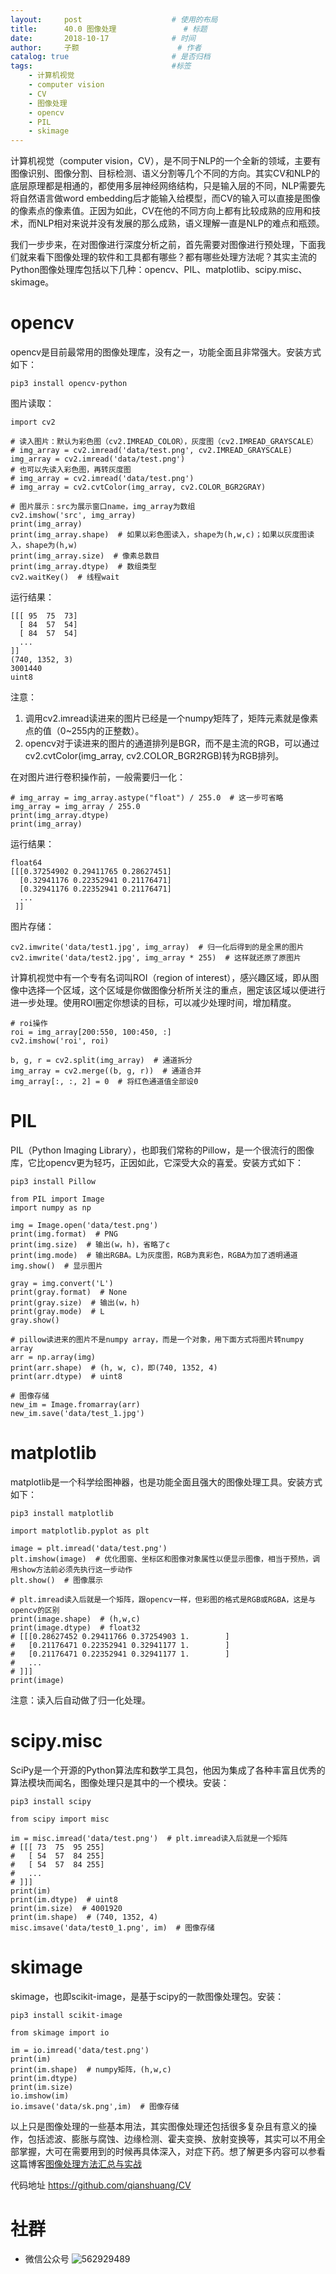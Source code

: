 ```yaml
---
layout:     post   				    # 使用的布局
title:      40.0 图像处理				# 标题 
date:       2018-10-17 				# 时间
author:     子颢 						# 作者
catalog: true 						# 是否归档
tags:								#标签
    - 计算机视觉
    - computer vision
    - CV
    - 图像处理
    - opencv
    - PIL
    - skimage
---
```


计算机视觉（computer vision，CV），是不同于NLP的一个全新的领域，主要有图像识别、图像分割、目标检测、语义分割等几个不同的方向。其实CV和NLP的底层原理都是相通的，都使用多层神经网络结构，只是输入层的不同，NLP需要先将自然语言做word embedding后才能输入给模型，而CV的输入可以直接是图像的像素点的像素值。正因为如此，CV在他的不同方向上都有比较成熟的应用和技术，而NLP相对来说并没有发展的那么成熟，语义理解一直是NLP的难点和瓶颈。

我们一步步来，在对图像进行深度分析之前，首先需要对图像进行预处理，下面我们就来看下图像处理的软件和工具都有哪些？都有哪些处理方法呢？其实主流的Python图像处理库包括以下几种：opencv、PIL、matplotlib、scipy.misc、skimage。

# opencv

opencv是目前最常用的图像处理库，没有之一，功能全面且非常强大。安装方式如下：
```
pip3 install opencv-python
```

图片读取：
```
import cv2

# 读入图片：默认为彩色图（cv2.IMREAD_COLOR），灰度图（cv2.IMREAD_GRAYSCALE）
# img_array = cv2.imread('data/test.png', cv2.IMREAD_GRAYSCALE)
img_array = cv2.imread('data/test.png')
# 也可以先读入彩色图，再转灰度图
# img_array = cv2.imread('data/test.png')
# img_array = cv2.cvtColor(img_array, cv2.COLOR_BGR2GRAY)

# 图片展示：src为展示窗口name，img_array为数组
cv2.imshow('src', img_array)
print(img_array)
print(img_array.shape)  # 如果以彩色图读入，shape为(h,w,c)；如果以灰度图读入，shape为(h,w)
print(img_array.size)  # 像素总数目
print(img_array.dtype)  # 数组类型
cv2.waitKey()  # 线程wait
```
运行结果：
```
[[[ 95  75  73]
  [ 84  57  54]
  [ 84  57  54]
  ...
]]
(740, 1352, 3)
3001440
uint8
```
注意：
1. 调用cv2.imread读进来的图片已经是一个numpy矩阵了，矩阵元素就是像素点的值（0~255内的正整数）。
2. opencv对于读进来的图片的通道排列是BGR，而不是主流的RGB，可以通过cv2.cvtColor(img_array, cv2.COLOR_BGR2RGB)转为RGB排列。

在对图片进行卷积操作前，一般需要归一化：
```
# img_array = img_array.astype("float") / 255.0  # 这一步可省略
img_array = img_array / 255.0
print(img_array.dtype)
print(img_array)
```
运行结果：
```
float64
[[[0.37254902 0.29411765 0.28627451]
  [0.32941176 0.22352941 0.21176471]
  [0.32941176 0.22352941 0.21176471]
  ...
 ]]
```

图片存储：
```
cv2.imwrite('data/test1.jpg', img_array)  # 归一化后得到的是全黑的图片
cv2.imwrite('data/test2.jpg', img_array * 255)  # 这样就还原了原图片
```

计算机视觉中有一个专有名词叫ROI（region of interest），感兴趣区域，即从图像中选择一个区域，这个区域是你做图像分析所关注的重点，圈定该区域以便进行进一步处理。使用ROI圈定你想读的目标，可以减少处理时间，增加精度。
```
# roi操作
roi = img_array[200:550, 100:450, :]
cv2.imshow('roi', roi)

b, g, r = cv2.split(img_array)  # 通道拆分
img_array = cv2.merge((b, g, r))  # 通道合并
img_array[:, :, 2] = 0  # 将红色通道值全部设0
```

# PIL

PIL（Python Imaging Library），也即我们常称的Pillow，是一个很流行的图像库，它比opencv更为轻巧，正因如此，它深受大众的喜爱。安装方式如下：
```
pip3 install Pillow
```
```
from PIL import Image
import numpy as np

img = Image.open('data/test.png')
print(img.format)  # PNG
print(img.size)  # 输出(w，h)，省略了c
print(img.mode)  # 输出RGBA。L为灰度图，RGB为真彩色，RGBA为加了透明通道
img.show()  # 显示图片

gray = img.convert('L')
print(gray.format)  # None
print(gray.size)  # 输出(w，h)
print(gray.mode)  # L
gray.show()

# pillow读进来的图片不是numpy array，而是一个对象，用下面方式将图片转numpy array
arr = np.array(img)
print(arr.shape)  # (h, w, c)，即(740, 1352, 4)
print(arr.dtype)  # uint8

# 图像存储
new_im = Image.fromarray(arr)
new_im.save('data/test_1.jpg')
```

# matplotlib

matplotlib是一个科学绘图神器，也是功能全面且强大的图像处理工具。安装方式如下：
```
pip3 install matplotlib
```
```
import matplotlib.pyplot as plt

image = plt.imread('data/test.png')
plt.imshow(image)  # 优化图窗、坐标区和图像对象属性以便显示图像，相当于预热，调用show方法前必须先执行这一步动作
plt.show()  # 图像展示

# plt.imread读入后就是一个矩阵，跟opencv一样，但彩图的格式是RGB或RGBA，这是与opencv的区别
print(image.shape)  # (h,w,c)
print(image.dtype)  # float32
# [[[0.28627452 0.29411766 0.37254903 1.        ]
#   [0.21176471 0.22352941 0.32941177 1.        ]
#   [0.21176471 0.22352941 0.32941177 1.        ]
#   ...
# ]]]
print(image)
```
注意：读入后自动做了归一化处理。

# scipy.misc

SciPy是一个开源的Python算法库和数学工具包，他因为集成了各种丰富且优秀的算法模块而闻名，图像处理只是其中的一个模块。安装：
```
pip3 install scipy
```
```
from scipy import misc

im = misc.imread('data/test.png')  # plt.imread读入后就是一个矩阵
# [[[ 73  75  95 255]
#   [ 54  57  84 255]
#   [ 54  57  84 255]
#   ...
# ]]]
print(im)
print(im.dtype)  # uint8
print(im.size)  # 4001920
print(im.shape)  # (740, 1352, 4)
misc.imsave('data/test0_1.png', im)  # 图像存储
```

# skimage

skimage，也即scikit-image，是基于scipy的一款图像处理包。安装：
```
pip3 install scikit-image
```
```
from skimage import io

im = io.imread('data/test.png')
print(im)
print(im.shape)  # numpy矩阵，(h,w,c)
print(im.dtype)
print(im.size)
io.imshow(im)
io.imsave('data/sk.png',im)  # 图像存储
```

以上只是图像处理的一些基本用法，其实图像处理还包括很多复杂且有意义的操作，包括滤波、膨胀与腐蚀、边缘检测、霍夫变换、放射变换等，其实可以不用全部掌握，大可在需要用到的时候再具体深入，对症下药。想了解更多内容可以参看这篇博客<a href="https://www.cnblogs.com/skyfsm/default.html?page=5" target="_blank">图像处理方法汇总与实战</a>

代码地址 <a href="https://github.com/qianshuang/CV" target="_blank">https://github.com/qianshuang/CV</a>

# 社群

- 微信公众号
	![562929489](/img/wxgzh_ewm.png)